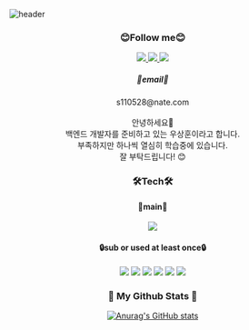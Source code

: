 
<!--
**yeb0/yeb0** is a ✨ _special_ ✨ repository because its `README.md` (this file) appears on your GitHub profile.

Here are some ideas to get you started:

- 🔭 I’m currently working on ...
- 🌱 I’m currently learning ...
- 👯 I’m looking to collaborate on ...
- 🤔 I’m looking for help with ...
- 💬 Ask me about ...
- 📫 How to reach me: ...
- 😄 Pronouns: ...
- ⚡ Fun fact: ...
-->


![header](https://capsule-render.vercel.app/api?type=waving&color=auto&height=300&section=header&text=yeb0's%20Github&fontSize=90&desc=Dev%20job%20seeker&descSize=30&descAlign=71&descAlignY=67&animation=fadeIn)
 

<!--SNS-->
<h3 align="center"> 😊Follow me😊 </h3>
<p align="center">
<a href="https://www.instagram.com/ye6o__/">
<img src="https://img.shields.io/badge/Instargram-E4405F?style=flat-square&logo=Instagram&logoColor=white"/>
</a>

<a href="https://blog.naver.com/yeb0_">
<img src="https://img.shields.io/badge/Naver-03C75A?style=flat-square&logo=Naver&logoColor=white"/>
  </a>

<a href="https://velog.io/@yeb0">
  <img src="https://img.shields.io/badge/Velog-20C997?style=flat-square&logo=Velog&logoColor=white"/>
  </a>
  
  </p>
  
  
 <div align="center">
 <h5 align="center"> 📮email📮 </h5> 
  s110528@nate.com
</div>
<br>

<div align="center">
 안녕하세요👋 <br>
 백엔드 개발자를 준비하고 있는 우상훈이라고 합니다.<br>
 부족하지만 하나씩 열심히 학습중에 있습니다.<br>
 잘 부탁드립니다! 😊
 </div>
  
  <!--TECH-->
  <h3 align="center"> 🛠️Tech🛠️ </h3>
  <h4 align="center"> 🔑main🔑 </h4>
  <p align="center">
  <img src="https://img.shields.io/badge/Java-007396?style=flat-square&logo=Java&logoColor=white"/>
 
  </p>
  
  <h4 align="center"> 🔒sub or used at least once🔒 </h4>
  <p align="center">
 <img src="https://img.shields.io/badge/HTML-E34F26?style=flat-square&logo=HTML5&logoColor=white"/>
 <img src="https://img.shields.io/badge/CSS-1572B6?style=flat-square&logo=CSS3&logoColor=white"/>
 <img src="https://img.shields.io/badge/JavaScript-F7DF1E?style=flat-square&logo=JavaScript&logoColor=white"/>
 <img src="https://img.shields.io/badge/Spring-6DB33F?style=flat-square&logo=Spring&logoColor=white"/>
  <img src="https://img.shields.io/badge/Mysql-E6B91E?style=flat-square&logo=MySql&logoColor=white"/>
 <img src="https://img.shields.io/badge/Spring Boot-6DB33F?style=flat-square&logo=Spring Boot&logoColor=white"/>
 </p>
  
  
  
 <h3 align="center">📒 My Github Stats 📒</h3>
<div align="center">

[![Anurag's GitHub stats](https://github-readme-stats.vercel.app/api?username=yeb0&hide_title=true&show_icons=true&include_all_commits=true&disable_animations=true&theme=vue)](https://github.com/anuraghazra/github-readme-stats)
</div>
